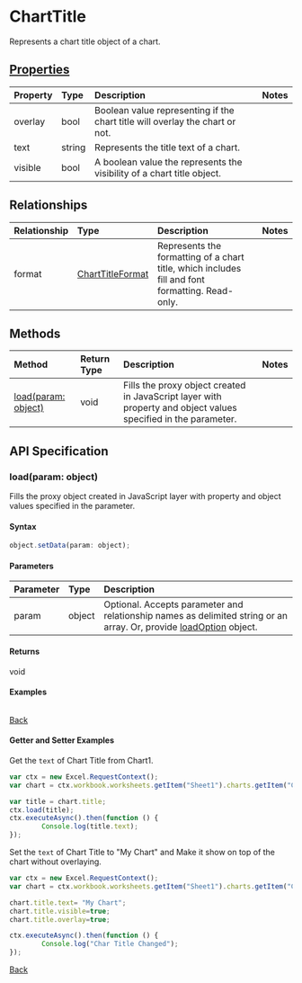 # ChartTitle

Represents a chart title object of a chart.

## [Properties](#getter-and-setter-examples)
| Property       | Type    |Description|Notes |
|:---------------|:--------|:----------|:-----|
|overlay|bool|Boolean value representing if the chart title will overlay the chart or not.||
|text|string|Represents the title text of a chart.||
|visible|bool|A boolean value the represents the visibility of a chart title object.||

## Relationships
| Relationship | Type    |Description|Notes |
|:---------------|:--------|:----------|:-----|
|format|[ChartTitleFormat](charttitleformat.md)|Represents the formatting of a chart title, which includes fill and font formatting. Read-only.||

## Methods

| Method           | Return Type    |Description|Notes |
|:---------------|:--------|:----------|:-----|
|[load(param: object)](#loadparam-object)|void|Fills the proxy object created in JavaScript layer with property and object values specified in the parameter.||

## API Specification

### load(param: object)
Fills the proxy object created in JavaScript layer with property and object values specified in the parameter.

#### Syntax
```js
object.setData(param: object);
```

#### Parameters
| Parameter       | Type    |Description|
|:---------------|:--------|:----------|
|param|object|Optional. Accepts parameter and relationship names as delimited string or an array. Or, provide [loadOption](loadoption.md) object.|

#### Returns
void

#### Examples
```js

```

[Back](#methods)

#### Getter and Setter Examples

Get the `text` of Chart Title from Chart1.

```js
var ctx = new Excel.RequestContext();
var chart = ctx.workbook.worksheets.getItem("Sheet1").charts.getItem("Chart1");	

var title = chart.title;
ctx.load(title);
ctx.executeAsync().then(function () {
		Console.log(title.text);
});
```

Set the `text` of Chart Title to "My Chart" and Make it show on top of the chart without overlaying.

```js
var ctx = new Excel.RequestContext();
var chart = ctx.workbook.worksheets.getItem("Sheet1").charts.getItem("Chart1");	

chart.title.text= "My Chart"; 
chart.title.visible=true;
chart.title.overlay=true;

ctx.executeAsync().then(function () {
		Console.log("Char Title Changed");
});
```

[Back](#properties)
